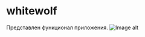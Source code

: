# whitewolf
Представлен функционал приложения.
![Image alt](https://github.com/Filatov-Oleg/whitewolf/raw/master/Screenshots/menu_01.png)
